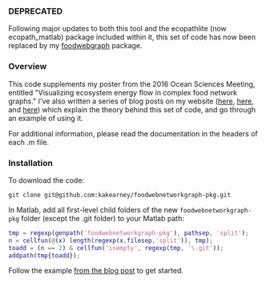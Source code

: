 ### DEPRECATED

Following major updates to both this tool and the ecopathlite (now ecopath_matlab) package included within it, this set of code has now been replaced by my [foodwebgraph](https://github.com/kakearney/foodwebgraph-pkg) package.

### Overview

This code supplements my poster from the 2016 Ocean Sciences Meeting, entitled "Visualizing ecosystem energy flow in complex food network graphs."  I've also written a series of blog posts on my website ([here](http://kellyakearney.net/2016/01/19/food-webs-as-network-graphs-1.html), [here](http://kellyakearney.net/2016/01/19/food-webs-as-network-graphs-2.html), and [here](http://kellyakearney.net/2016/01/19/food-webs-as-network-graphs-3.html)) which explain the theory behind this set of code, and go through an example of using it.

For additional information, please read the documentation in the headers of each .m file.

### Installation

To download the code:

```
git clone git@github.com:kakearney/foodwebnetworkgraph-pkg.git
```

In Matlab, add all first-level child folders of the new `foodwebnetworkgraph-pkg` folder (except the .git folder) to your Matlab path:

```matlab
tmp = regexp(genpath('foodwebnetworkgraph-pkg'), pathsep, 'split');
n = cellfun(@(x) length(regexp(x,filesep,'split')), tmp);
toadd = (n == 2) & cellfun('isempty', regexp(tmp, '\.git'));
addpath(tmp{toadd});
```

Follow the example [from the blog post](http://kellyakearney.net/2016/01/19/food-webs-as-network-graphs-3.html) to get started.

